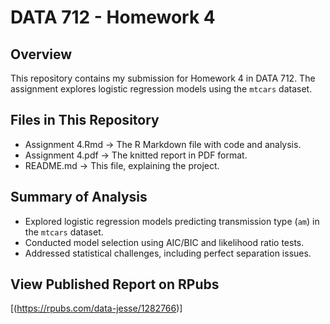 # DATA 712 - Homework 4

## Overview
This repository contains my submission for Homework 4 in DATA 712. The assignment explores logistic regression models using the `mtcars` dataset.

## Files in This Repository
- Assignment 4.Rmd → The R Markdown file with code and analysis.
- Assignment 4.pdf → The knitted report in PDF format.
- README.md → This file, explaining the project.

## Summary of Analysis
- Explored logistic regression models predicting transmission type (`am`) in the `mtcars` dataset.
- Conducted model selection using AIC/BIC and likelihood ratio tests.
- Addressed statistical challenges, including perfect separation issues.

## View Published Report on RPubs
[(https://rpubs.com/data-jesse/1282766)]

